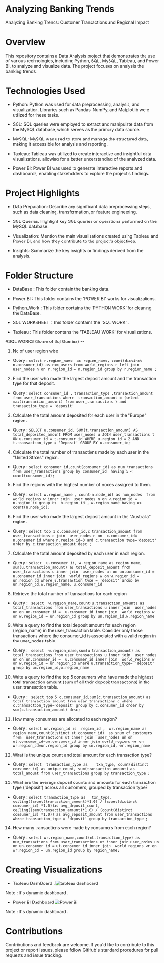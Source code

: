 # Analyzing Banking Trends
Analyzing Banking Trends: Customer Transactions and Regional Impact

# Overview
This repository contains a Data Analysis project that demonstrates the use of various technologies, including Python, SQL, MySQL, Tableau, and Power BI, to analyze and visualize data. The project focuses on analysis the banking trends.

# Technologies Used

  * Python: Python was used for data preprocessing, analysis, and visualization. Libraries such as Pandas, NumPy, and Matplotlib were utilized for these tasks.

  * SQL: SQL queries were employed to extract and manipulate data from the MySQL database, which serves as the primary data source.

  * MySQL: MySQL was used to store and manage the structured data, making it accessible for analysis and reporting.

  * Tableau: Tableau was utilized to create interactive and insightful data visualizations, allowing for a better understanding of the analyzed data.

  * Power BI: Power BI was used to generate interactive reports and dashboards, enabling stakeholders to explore the project's findings.

# Project Highlights

  * Data Preparation: Describe any significant data preprocessing steps, such as data cleaning, transformation, or feature engineering.
  
  * SQL Queries: Highlight key SQL queries or operations performed on the MySQL database.
  
  * Visualization: Mention the main visualizations created using Tableau and Power BI, and how they contribute to the project's objectives.
  
  * Insights: Summarize the key insights or findings derived from the analysis.

# Folder Structure

  * DataBase : This folder contain the banking data.

  * Power BI : This folder contains the 'POWER BI' works for visualizations.

  * Python_Work : This folder contains the 'PYTHON WORK' for cleaning the DataBase.

  * SQL WORKSHEET : This folder contains the 'SQL WORK' .

  * Tableau : This folder contans the 'TABLEAU WORK' for visualizations.


#SQL WORKS (Some of Sql Queries) -- 

  1.  No of user region wise
  
  *  Query : ```select r.region_name  as region_name, count(distinct  n.consumer_id) as num_users
from world_regions r
left join 
user_nodes n
on r.region_id = n.region_id
group by r.region_name
;```

  2.  Find the user who made the largest deposit amount and the transaction type for that deposit.

  * Query : ```select consumer_id , transaction_type ,transaction_amount from user_transactions
where  transaction_amount = (select max(transaction_amount) from user_transactions )
and transaction_type = 'deposit'```

  3.  Calculate the total amount deposited for each user in the "Europe" region.

  * Query : ```SELECT u.consumer_id, SUM(t.transaction_amount) AS total_deposited_amount
FROM user_nodes u
JOIN user_transactions t ON u.consumer_id = t.consumer_id
WHERE u.region_id = 2
AND t.transaction_type = 'Deposit'
GROUP BY u.consumer_id;```

  4. Calculate the total number of transactions made by each user in the "United States" region.

  *  Query : ```select consumer_id,count(consumer_id) as num_transactions 
from user_transactions
group by consumer_id 
having 5 < count(consumer_id);```


  5. Find the regions with the highest number of nodes assigned to them.

  * Query : ```select w.region_name , count(n.node_id) as num_nodes 
                from world_regions w
                inner join 
                user_nodes n
                on w.region_id = n.region_id
                group by 
                n.region_id , w.region_name
                having 0< count(n.node_id);```

  6. Find the user who made the largest deposit amount in the "Australia" region.

  * Query : ```select top 1 c.consumer_id,c.transaction_amount
from user_transactions c
join 
user_nodes n
on 
c.consumer_id= n.consumer_id
where n.region_id=3
and c.transaction_type='deposit'
order by c.transaction_amount desc
;```

  7.  Calculate the total amount deposited by each user in each region.

  *  Query : ```select  u.consumer_id,
w.region_name as region_name,
sum(u.transaction_amount) as total_deposit_amount
from user_transactions u
inner join 
user_nodes un
on un.consumer_id =  u.consumer_id
inner join 
world_regions w
on w.region_id = un.region_id
where u.transaction_type = 'deposit'
group by un.region_id,w.region_name, u.consumer_id```

  8.  Retrieve the total number of transactions for each region

  * Query :  ```
select  w.region_name,count(u.transaction_amount) as  total_transactions
from user_transactions u
inner join 
user_nodes un
on un.consumer_id =  u.consumer_id
inner join 
world_regions w
on w.region_id = un.region_id
group by un.region_id,w.region_name```

  9. Write a query to find the total deposit amount for each region (region_name) in the user_transaction table. Consider only those transactions where the consumer_id is associated with a valid region in the user_nodes table.

  *  Query : ``` select  w.region_name,sum(u.transaction_amount) as  total_transactions
from user_transactions u
inner join 
user_nodes un
on un.consumer_id =  u.consumer_id
inner join 
world_regions w
on w.region_id = un.region_id
where u.transaction_type= 'deposit'
group by un.region_id,w.region_name```

  10.  Write a query to find the top 5 consumers who have made the highest total transaction amount (sum of all their deposit transactions) in the user_transaction table.

  * Query : ``` select top 5 c.consumer_id,sum(c.transaction_amount) as total_transaction_amount
              from user_transactions c
              where c.transaction_type='deposit'
              group by c.consumer_id order by sum(c.transaction_amount) desc;```

  11.  How many consumers are allocated to each region?

  * Query : ```select un.region_id as  region_id ,  wr.region_name as region_name,count(distinct ut.consumer_id)  as snum_of_customers
  from  user_transactions ut
  inner join 
  user_nodes un
  on ut.consumer_id=un.consumer_id
  inner join world_regions wr
  on wr.region_id=un.region_id
  group by un.region_id, wr.region_name```

  12.  What is the unique count and total amount for each transaction type?

  * Query : ```select 
transaction_type as    txn_type, count(distinct consumer_id) as unique_count,
sum(transaction_amount) as total_amount
from user_transactions
group by transaction_type
;```

  13.  What are the average deposit counts and amounts for each transaction type ('deposit') across all customers, grouped by transaction type?

  * Query : ```select transaction_type as   txn_type, ceiling((count(transaction_amount)*1.0) / (count(distinct consumer_id) *1.0))as avg_deposit_count,
ceiling((sum(transaction_amount)*1.0) / (count(distinct consumer_id) *1.0))
as avg_deposit_amount
from user_transactions
where transaction_type = 'deposit'
group by transaction_type
;```

  14.  How many transactions were made by consumers from each region?

  * Query : ```select wr.region_name,count(ut.transaction_type) as num_transactions
from user_transactions ut
inner join user_nodes un
on un.consumer_id = ut.consumer_id
inner join 
world_regions wr
on wr.region_id = un.region_id
group by region_name;```


# Creating Visualizations 

  *   Tableau DashBoard :
![tableau dashboard](https://github.com/pawan941394/Analyzing_Banking_Trends/assets/63099276/8b431aee-ac94-4033-b4bd-9cb5632235ff)
  
  Note :  It's dynamic dashboard .

  * Power BI Dashboard
    ![Power Bi](https://github.com/pawan941394/Analyzing_Banking_Trends/assets/63099276/3c2ae01c-cd62-4410-9c4c-90bc2b3cdcb8)

  Note :  It's dynamic dashboard .


# Contributions
  
Contributions and feedback are welcome. If you'd like to contribute to this project or report issues, please follow GitHub's standard procedures for pull requests and issue tracking.



